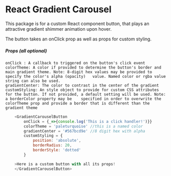 # React Gradient Carousel 
This package is for a custom React component button, that plays an attractive gradient shimmer animation upon hover. 

The button takes an onClick prop as well as props for custom styling.

##### Props (all optional)
``` 
onClick : A callback to triggered on the button's click event
colorTheme: A color if provided to determine the button's border and main gradient theme. Note: 8-digit hex values may be provided to specify the color's alpha (opacity)   value. Named color or rgba value string can also be used.
gradientCenter: The color to contrast in the center of the gradient
customStyling: An style object to provide for custom CSS attributes for the button. If not provided, a default setting will be used. Note: a borderColor property may be    specified in order to overwrite the colorTheme prop and provide a border that is different than the gradient theme
```

```javascript
    <GradientCarouselButton
        onClick = {_=>{console.log('This is a click handler!')}} 
        colorTheme = 'paleturquoise' //this is a named color
        gradientCenter = '#567bcd9e' //8 digit hex with alpha
        customStyling = {
            position: 'absolute',
            borderRadius: 20,
            borderStyle: 'dotted'
        }

    >Here is a custom button with all its props!
    </GradientCarouselButton>
```